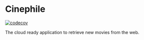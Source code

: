 # Cinephile

[![codecov](https://codecov.io/gh/dairlair/cinephile/branch/master/graph/badge.svg)](https://codecov.io/gh/dairlair/cinephile)

The cloud ready application to retrieve new movies from the web.